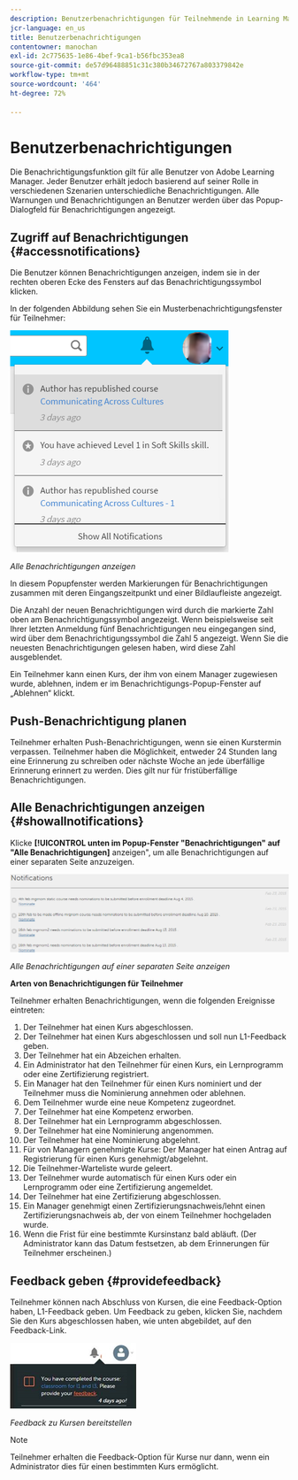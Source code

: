```yaml
---
description: Benutzerbenachrichtigungen für Teilnehmende in Learning Manager.
jcr-language: en_us
title: Benutzerbenachrichtigungen
contentowner: manochan
exl-id: 2c775635-1e86-4bef-9ca1-b56fbc353ea8
source-git-commit: de57d96488851c31c380b34672767a803379842e
workflow-type: tm+mt
source-wordcount: '464'
ht-degree: 72%

---
```


# Benutzerbenachrichtigungen

<!--User notifications for Learners in Learning Manager.-->

Die Benachrichtigungsfunktion gilt für alle Benutzer von Adobe Learning Manager. Jeder Benutzer erhält jedoch basierend auf seiner Rolle in verschiedenen Szenarien unterschiedliche Benachrichtigungen. Alle Warnungen und Benachrichtigungen an Benutzer werden über das Popup-Dialogfeld für Benachrichtigungen angezeigt.

## Zugriff auf Benachrichtigungen {#accessnotifications}

Die Benutzer können Benachrichtigungen anzeigen, indem sie in der rechten oberen Ecke des Fensters auf das Benachrichtigungssymbol klicken.

In der folgenden Abbildung sehen Sie ein Musterbenachrichtigungsfenster für Teilnehmer:

![](assets/learner-notifications.png)

*Alle Benachrichtigungen anzeigen*

In diesem Popupfenster werden Markierungen für Benachrichtigungen zusammen mit deren Eingangszeitpunkt und einer Bildlaufleiste angezeigt.

Die Anzahl der neuen Benachrichtigungen wird durch die markierte Zahl oben am Benachrichtigungssymbol angezeigt. Wenn beispielsweise seit Ihrer letzten Anmeldung fünf Benachrichtigungen neu eingegangen sind, wird über dem Benachrichtigungssymbol die Zahl 5 angezeigt. Wenn Sie die neuesten Benachrichtigungen gelesen haben, wird diese Zahl ausgeblendet.

Ein Teilnehmer kann einen Kurs, der ihm von einem Manager zugewiesen wurde, ablehnen, indem er im Benachrichtigungs-Popup-Fenster auf „Ablehnen“ klickt.

## Push-Benachrichtigung planen

Teilnehmer erhalten Push-Benachrichtigungen, wenn sie einen Kurstermin verpassen. Teilnehmer haben die Möglichkeit, entweder 24 Stunden lang eine Erinnerung zu schreiben oder nächste Woche an jede überfällige Erinnerung erinnert zu werden. Dies gilt nur für fristüberfällige Benachrichtigungen.

## Alle Benachrichtigungen anzeigen {#showallnotifications}

Klicke **[!UICONTROL unten im Popup-Fenster &quot;Benachrichtigungen&quot; auf &quot;Alle Benachrichtigungen]** anzeigen&quot;, um alle Benachrichtigungen auf einer separaten Seite anzuzeigen.

![](assets/notifications-page.png)

*Alle Benachrichtigungen auf einer separaten Seite anzeigen*

**Arten von Benachrichtigungen für Teilnehmer**

Teilnehmer erhalten Benachrichtigungen, wenn die folgenden Ereignisse eintreten:

1. Der Teilnehmer hat einen Kurs abgeschlossen.
1. Der Teilnehmer hat einen Kurs abgeschlossen und soll nun L1-Feedback geben.
1. Der Teilnehmer hat ein Abzeichen erhalten.
1. Ein Administrator hat den Teilnehmer für einen Kurs, ein Lernprogramm oder eine Zertifizierung registriert.
1. Ein Manager hat den Teilnehmer für einen Kurs nominiert und der Teilnehmer muss die Nominierung annehmen oder ablehnen.
1. Dem Teilnehmer wurde eine neue Kompetenz zugeordnet.
1. Der Teilnehmer hat eine Kompetenz erworben.
1. Der Teilnehmer hat ein Lernprogramm abgeschlossen.
1. Der Teilnehmer hat eine Nominierung angenommen.
1. Der Teilnehmer hat eine Nominierung abgelehnt.
1. Für von Managern genehmigte Kurse: Der Manager hat einen Antrag auf Registrierung für einen Kurs genehmigt/abgelehnt.
1. Die Teilnehmer-Warteliste wurde geleert.
1. Der Teilnehmer wurde automatisch für einen Kurs oder ein Lernprogramm oder eine Zertifizierung angemeldet.
1. Der Teilnehmer hat eine Zertifizierung abgeschlossen.
1. Ein Manager genehmigt einen Zertifizierungsnachweis/lehnt einen Zertifizierungsnachweis ab, der von einem Teilnehmer hochgeladen wurde.
1. Wenn die Frist für eine bestimmte Kursinstanz bald abläuft. (Der Administrator kann das Datum festsetzen, ab dem Erinnerungen für Teilnehmer erscheinen.)

## Feedback geben {#providefeedback}

Teilnehmer können nach Abschluss von Kursen, die eine Feedback-Option haben, L1-Feedback geben. Um Feedback zu geben, klicken Sie, nachdem Sie den Kurs abgeschlossen haben, wie unten abgebildet, auf den Feedback-Link.

![](assets/feedback.png)

*Feedback zu Kursen bereitstellen*

>[!NOTE]
>
>Teilnehmer erhalten die Feedback-Option für Kurse nur dann, wenn ein Administrator dies für einen bestimmten Kurs ermöglicht.
